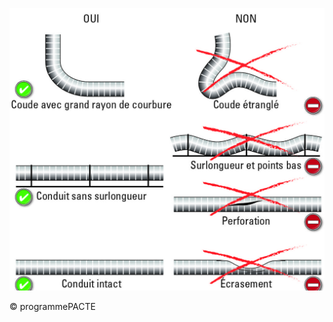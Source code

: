 ![](<images/Chauffe-eau thermodynamiques - Conduits aérauliques isolés - 22/_page_0_Figure_0.jpeg>)

© programmePACTE
